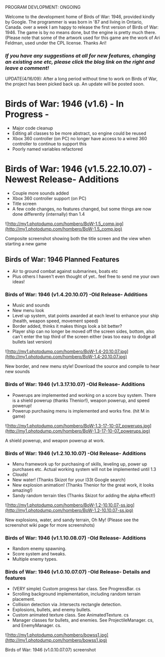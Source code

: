 PROGRAM DEVLOPMENT: ONGOING

Welcome to the development home of Birds of War: 1946, provided kindly by Google. The programmer is was born in '87 and living in Ontario, Canada.
over a week I am happy to release the first version of Birds of War: 1946. The game is by no means done, but the engine is pretty much there. (Please note that some of the artwork used for this game are the work of Ari Feldman, used under the CPL license. Thanks Ari!

### _If you have any suggestions at all for new features, changing an existing one etc, please click the blog link on the right and leave a comment!_ ###

UPDATE(4/16/09): After a long period without time to work on Birds of War, the project has been picked back up. An update will be posted soon.
# Birds of War: 1946 (v1.6) - In Progress - #
  * Major code cleanup
  * Editing all classes to be more abstract, so engine could be reused
  * Xbox 360 controller (on PC) no longer have access to a wired 360 controller to continue to support this
  * Poorly named variables refactored

# Birds of War: 1946 (v1.5.22.10.07) -Newest Release- Additions #

  * Couple more sounds added
  * Xbox 360 controller support (on PC)
  * Title screen
  * A few code changes, no features changed, but some things are now done differently (internally) than 1.4

![http://my1.photodump.com/hombero/BoW-1.5_comp.jpg](http://my1.photodump.com/hombero/BoW-1.5_comp.jpg)

Composite screenshot showing both the title screen and the view when starting a new game

## Birds of War: 1946 Planned Features ##

  * Air to ground combat against submarines, boats etc
  * Plus others I haven't even thought of yet.. feel free to send me your own ideas!

### Birds of War: 1946 (v1.4.20.10.07) -Old Release- Additions ###

  * Music and sounds
  * New menu look
  * Level up system, stat points awarded at each level to enhance your ship (health, weapon speed, movement speed)
  * Border added, thinks it makes things look a bit better?
  * Player ship can no longer be moved off the screen sides, bottom, also can't enter the top third of the screen either (was too easy to dodge all bullets last version)

![http://my1.photodump.com/hombero/BoW-1.4-20.10.07.jpg](http://my1.photodump.com/hombero/BoW-1.4-20.10.07.jpg)

New border, and new menu style! Download the source and compile to hear new sounds

### Birds of War: 1946 (v1.3.17.10.07) -Old Release- Additions ###

  * Powerups are implemented and working on a score buy system. There is a shield powerup (thanks Thenior!), weapon powerup, and speed powerup!
  * Powerup purchasing menu is implemented and works fine. (hit M in game)

![http://my1.photodump.com/hombero/BoW-1.3-17-10-07_powerups.jpg](http://my1.photodump.com/hombero/BoW-1.3-17-10-07_powerups.jpg)

A shield powerup, and weapon powerup at work.

### Birds of War: 1946 (v1.2.10.10.07) -Old Release- Additions ###

  * Menu framework up for purchasing of skills, leveling up, power up purchases etc. Actual working system will not be implemented until 1.3
  * Clouds!
  * New water! (Thanks Skizot for your l33t Google search)
  * New explosion animation! (Thanks Thenior for the great work, it looks amazing!)
  * Sandy random terrain tiles (Thanks Skizot for adding the alpha effect!)

![http://my1.photodump.com/hombero/BoW-1.2-10.10.07-ss.jpg](http://my1.photodump.com/hombero/BoW-1.2-10.10.07-ss.jpg)

New explosions, water, and sandy terrain, Oh My!  (Please see the screenshot wiki page for more screenshots)

### Birds of War: 1946 (v1.1.10.08.07) -Old Release- Additions ###

  * Random enemy spawning.
  * Score system and tweaks.
  * Multiple enemy types.

### Birds of War: 1946 (v1.0.10.07.07) -Old Release- Details and features ###

  * (VERY simple) Custom progress bar class. See ProgressBar. cs
  * Scrolling background implementation, including random terrain placement.
  * Collision detection via .Intersects rectangle detection.
  * Explosions, bullets, and enemy bullets.
  * Custom animated texture class. See AnimatedTexture. cs
  * Manager classes for bullets, and enemies. See ProjectileManager. cs, and EnemyManager. cs.

![http://my1.photodump.com/hombero/bowss1.jpg](http://my1.photodump.com/hombero/bowss1.jpg)

Birds of War: 1946 (v1.0.10.07.07) screenshot
